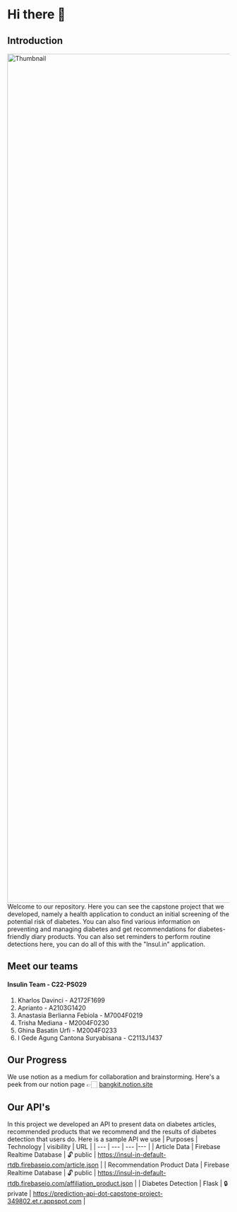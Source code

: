 # Hi there 👋
## Introduction
<img width="1920" alt="Thumbnail" src="https://user-images.githubusercontent.com/47800225/172150116-24ac2d10-8a33-4ec8-845d-018943690b49.png">
Welcome to our repository. Here you can see the capstone project that we developed, namely a health application to conduct an initial screening of the potential risk of diabetes. You can also find various information on preventing and managing diabetes and get recommendations for diabetes-friendly diary products. You can also set reminders to perform routine detections here, you can do all of this with the "Insul.in" application.

## Meet our teams
#### Insulin Team - C22-PS029  
1. Kharlos Davinci - A2172F1699  
2. Aprianto - A2103G1420  
3. Anastasia Berlianna Febiola - M7004F0219  
4. Trisha Mediana - M2004F0230  
5. Ghina Basatin Urfi - M2004F0233  
6. I Gede Agung Cantona Suryabisana - C2113J1437

## Our Progress
We use notion as a medium for collaboration and brainstorming. Here's a peek from our notion page 👉🏻
[bangkit.notion.site](https://bangkit.notion.site/0db9d955a3c5421fabaec2d74073f14b?v=2ad5aec202954fe38d144b5de7936f89)

## Our API's
In this project we developed an API to present data on diabetes articles, recommended products that we recommend and the results of diabetes detection that users do. Here is a sample API we use
| Purposes | Technology | visibility | URL |
| --- | --- | --- |--- |
| Article Data | Firebase Realtime Database | 🔓 public | https://insul-in-default-rtdb.firebaseio.com/article.json |
| Recommendation Product Data | Firebase Realtime Database |  🔓 public | https://insul-in-default-rtdb.firebaseio.com/affiliation_product.json |
| Diabetes Detection | Flask | 🔒 private | https://prediction-api-dot-capstone-project-349802.et.r.appspot.com |
